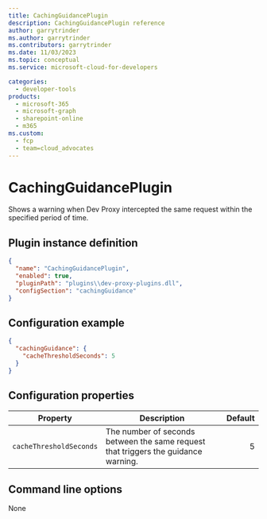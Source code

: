```yaml
---
title: CachingGuidancePlugin
description: CachingGuidancePlugin reference
author: garrytrinder
ms.author: garrytrinder
ms.contributors: garrytrinder
ms.date: 11/03/2023
ms.topic: conceptual
ms.service: microsoft-cloud-for-developers

categories:
  - developer-tools
products:
  - microsoft-365
  - microsoft-graph
  - sharepoint-online
  - m365
ms.custom:
  - fcp
  - team=cloud_advocates
---
```


# CachingGuidancePlugin

Shows a warning when Dev Proxy intercepted the same request within the specified period of time.

## Plugin instance definition

```json
{
  "name": "CachingGuidancePlugin",
  "enabled": true,
  "pluginPath": "plugins\\dev-proxy-plugins.dll",
  "configSection": "cachingGuidance"
}
```

## Configuration example

```json
{
  "cachingGuidance": {
    "cacheThresholdSeconds": 5
  }
}
```

## Configuration properties

| Property | Description | Default |
|----------|-------------|--------:|
| `cacheThresholdSeconds` | The number of seconds between the same request that triggers the guidance warning. | 5 |

## Command line options

None
